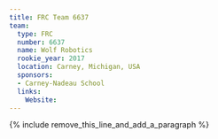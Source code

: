 ```yaml
---
title: FRC Team 6637
team:
  type: FRC
  number: 6637
  name: Wolf Robotics
  rookie_year: 2017
  location: Carney, Michigan, USA
  sponsors:
  - Carney-Nadeau School
  links:
    Website:
---
```


{% include remove_this_line_and_add_a_paragraph %}